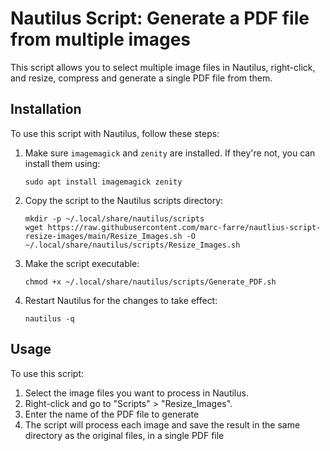 # Nautilus Script: Generate a PDF file from multiple images

This script allows you to select multiple image files in Nautilus, right-click, and resize, compress and generate a single PDF file from them.

## Installation

To use this script with Nautilus, follow these steps:

1. Make sure `imagemagick` and `zenity` are installed. If they're not, you can install them using:
   ```
   sudo apt install imagemagick zenity
   ```

2. Copy the script to the Nautilus scripts directory:
   ```
   mkdir -p ~/.local/share/nautilus/scripts
   wget https://raw.githubusercontent.com/marc-farre/nautlius-script-resize-images/main/Resize_Images.sh -O ~/.local/share/nautilus/scripts/Resize_Images.sh
   ```

3. Make the script executable:
   ```
   chmod +x ~/.local/share/nautilus/scripts/Generate_PDF.sh
   ```

4. Restart Nautilus for the changes to take effect:
   ```
   nautilus -q
   ```
   
## Usage

To use this script:

1. Select the image files you want to process in Nautilus.
2. Right-click and go to "Scripts" > "Resize_Images".
3. Enter the name of the PDF file to generate
4. The script will process each image and save the result in the same directory as the original files, in a single PDF file
